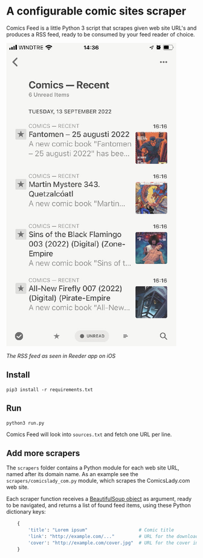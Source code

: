 # A configurable comic sites scraper

Comics Feed is a little Python 3 script that scrapes given web site URL's and produces a RSS feed, ready to be consumed by your feed reader of choice.

![Screenshot](./screenshot.jpg)

_The RSS feed as seen in Reeder app on iOS_

## Install 

```
pip3 install -r requirements.txt
```

## Run

```
python3 run.py
```

Comics Feed will look into `sources.txt` and fetch one URL per line.

## Add more scrapers

The `scrapers` folder contains a Python module for each web site URL, named after its domain name. As an example see the `scrapers/comicslady_com.py` module, which scrapes the ComicsLady.com web site.

Each scraper function receives a [BeautifulSoup object][1] as argument, ready to be navigated, and returns a list of found feed items, using these Python dictionary keys:

```python
    {
        'title': "Lorem ipsum"                   # Comic title 
        'link': "http://example.com/..."         # URL for the download or detail page
        'cover': "http://example.com/cover.jpg"  # URL for the cover image 
    }
```

[1]: https://www.crummy.com/software/BeautifulSoup/bs4/doc/#beautifulsoup